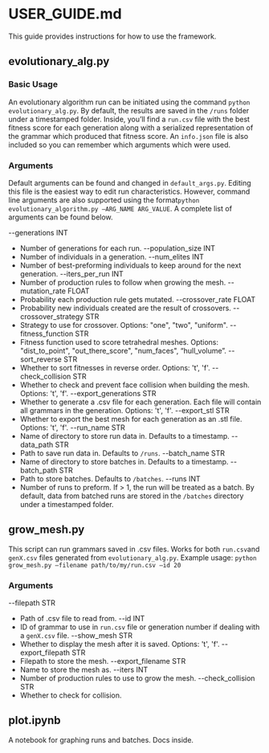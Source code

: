 # USER_GUIDE.md

This guide provides instructions for how to use the framework.

## evolutionary_alg.py

### Basic Usage
An evolutionary algorithm run can be initiated using the command `python evolutionary_alg.py`. By default, the results are saved in the `/runs` folder under a timestamped folder. Inside, you’ll find a `run.csv` file with the best fitness score for each generation along with a serialized representation of the grammar which produced that fitness score. An `info.json` file is also included so you can remember which arguments which were used.

### Arguments
Default arguments can be found and changed in `default_args.py`. Editing this file is the easiest way to edit run characteristics. However, command line arguments are also supported using the format`python evolutionary_algorithm.py —ARG_NAME ARG_VALUE`. A complete list of arguments can be found below.

--generations INT
* Number of generations for each run.
--population_size INT
* Number of individuals in a generation.
--num_elites INT
* Number of best-preforming individuals to keep around for the next generation.
--iters_per_run INT
* Number of production rules to follow when growing the mesh.
--mutation_rate FLOAT
* Probability each production rule gets mutated.
--crossover_rate FLOAT
* Probability new individuals created are the result of crossovers.
--crossover_strategy STR
* Strategy to use for crossover. Options: "one", "two", "uniform".
--fitness_function STR
* Fitness function used to score tetrahedral meshes. Options: "dist_to_point", "out_there_score", "num_faces", “hull_volume”.
--sort_reverse STR
* Whether to sort fitnesses in reverse order. Options: 't', 'f'.
--check_collision STR
* Whether to check and prevent face collision when building the mesh. Options: 't', 'f'.
--export_generations STR
* Whether to generate a .csv file for each generation. Each file will contain all grammars in the generation. Options: 't', 'f'.
--export_stl STR
* Whether to export the best mesh for each generation as an .stl file. Options: 't', 'f'.
--run_name STR
* Name of directory to store run data in. Defaults to a timestamp.
--data_path STR
* Path to save run data in. Defaults to `/runs`.
--batch_name STR
* Name of directory to store batches in. Defaults to a timestamp.
--batch_path STR
* Path to store batches. Defaults to `/batches`.
--runs INT
* Number of runs to preform. If > 1, the run will be treated as a batch. By default, data from batched runs are stored in the `/batches` directory under a timestamped folder.

## grow_mesh.py

This script can run grammars saved in .csv files. Works for both `run.csv`and `genX.csv` files generated from `evolutionary_alg.py`. Example usage: `python grow_mesh.py —filename path/to/my/run.csv —id 20`

### Arguments
--filepath STR
* Path of .csv file to read from.
--id INT
* ID of grammar to use in `run.csv` file or generation number if dealing with a `genX.csv` file.
--show_mesh STR
* Whether to display the mesh after it is saved. Options: 't', 'f'.
--export_filepath STR
* Filepath to store the mesh.
--export_filename STR
* Name to store the mesh as.
--iters INT
* Number of production rules to use to grow the mesh.
--check_collision STR
* Whether to check for collision. 

## plot.ipynb

A notebook for graphing runs and batches. Docs inside.



